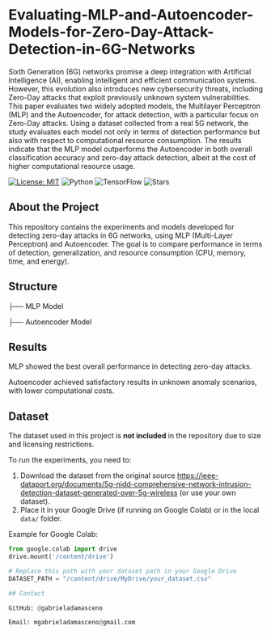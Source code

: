 # Evaluating-MLP-and-Autoencoder-Models-for-Zero-Day-Attack-Detection-in-6G-Networks

Sixth Generation (6G) networks promise a deep integration with Artificial Intelligence (AI), enabling intelligent and efficient communication systems. However, this evolution also introduces new cybersecurity threats, including Zero-Day attacks that exploit previously unknown system vulnerabilities. This paper evaluates two widely adopted models, the Multilayer Perceptron (MLP) and the Autoencoder, for attack detection, with a particular focus on Zero-Day attacks. Using a dataset collected from a real 5G network, the study evaluates each model not only in terms of detection performance but also with respect to computational resource consumption. The results indicate that the MLP model outperforms the Autoencoder in both overall classification accuracy and zero-day attack detection, albeit at the cost of higher computational resource usage. 

[![License: MIT](https://img.shields.io/badge/License-MIT-yellow.svg)](./LICENSE)
![Python](https://img.shields.io/badge/Python-3.8%2B-blue)
![TensorFlow](https://img.shields.io/badge/TensorFlow-2.x-orange)
![Stars](https://img.shields.io/github/stars/gabrieladamasceno/MLP-and-Autoencoder-Models-for-Zero-Day-Attack-Detection?style=social)


## About the Project

This repository contains the experiments and models developed for detecting zero-day attacks in 6G networks, using MLP (Multi-Layer Perceptron) and Autoencoder. The goal is to compare performance in terms of detection, generalization, and resource consumption (CPU, memory, time, and energy).

## Structure

├── MLP Model

├── Autoencoder Model

## Results

MLP showed the best overall performance in detecting zero-day attacks.

Autoencoder achieved satisfactory results in unknown anomaly scenarios, with lower computational costs.

## Dataset

The dataset used in this project is **not included** in the repository due to size and licensing restrictions.  

To run the experiments, you need to:  

1. Download the dataset from the original source https://ieee-dataport.org/documents/5g-nidd-comprehensive-network-intrusion-detection-dataset-generated-over-5g-wireless (or use your own dataset).  
2. Place it in your Google Drive (if running on Google Colab) or in the local `data/` folder.  

Example for Google Colab:  

```python
from google.colab import drive
drive.mount('/content/drive')

# Replace this path with your dataset path in your Google Drive
DATASET_PATH = "/content/drive/MyDrive/your_dataset.csv"

## Contact

GitHub: @gabrieladamasceno

Email: mgabrieladamasceno@gmail.com

